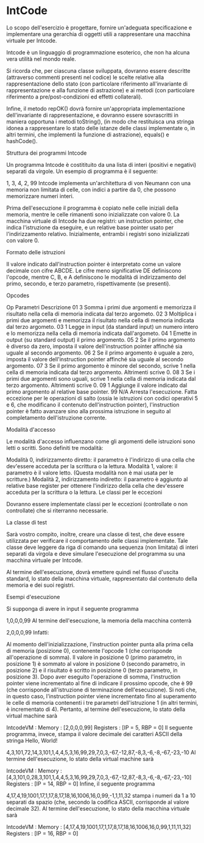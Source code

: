 # IntCode

Lo scopo dell'esercizio è progettare, fornire un'adeguata specificazione e implementare una gerarchia di oggetti utili a rappresentare una macchina virtuale per Intcode.

Intcode è un linguaggio di programmazione esoterico, che non ha alcuna vera utilità nel mondo reale.

Si ricorda che, per ciascuna classe sviluppata, dovranno essere descritte (attraverso commenti presenti nel codice) le scelte relative alla rappresentazione dello stato (con particolare riferimento all'invariante di rappresentazione e alla funzione di astrazione) e ai metodi (con particolare riferimento a pre/post-condizioni ed effetti collaterali).

Infine, il metodo repOK() dovrà fornire un'appropriata implementazione dell'invariante di rappresentazione, e dovranno essere sovrascritti in maniera opportuna i metodi toString(), (in modo che restituisca una stringa idonea a rappresentare lo stato delle istanze delle classi implementate o, in altri termini, che implementi la funzione di astrazione), equals() e hashCode().

Struttura dei programmi Intcode

Un programma Intcode è costitituito da una lista di interi (positivi e negativi) separati da virgole. Un esempio di programma è il seguente:

1, 3, 4, 2, 99
Intcode implementa un'architettura di von Neumann con una memoria non limitata di celle, con indici a partire da 0, che possono memorizzare numeri interi.

Prima dell'esecuzione il programma è copiato nelle celle iniziali della memoria, mentre le celle rimanenti sono inizializzate con valore 0. La macchina virtuale di Intcode ha due registri: un instruction pointer, che indica l'istruzione da eseguire, e un relative base pointer usato per l'indirizzamento relativo. Inizialmente, entrambi i registri sono inizializzati con valore 0.

Formato delle istruzioni

Il valore indicato dall'instruction pointer è interpretato come un valore decimale con cifre ABCDE. Le cifre meno significative DE definiscono l'opcode, mentre C, B, e A definiscono le modalità di indirizzamento del primo, secondo, e terzo parametro, rispettivamente (se presenti).

Opcodes

Op	Parametri	Descrizione
01	3	Somma i primi due argomenti e memorizza il risultato nella cella di memoria indicata dal terzo argometo.
02	3	Moltiplica i primi due argomenti e memorizza il risultato nella cella di memoria indicata dal terzo argometo.
03	1	Legge in input (da standard input) un numero intero e lo memorizza nella cella di memoria indicata dall'argometo.
04	1	Emette in output (su standard output) il primo argomento.
05	2	Se il primo argomento è diverso da zero, imposta il valore dell'instruction pointer affinché sia uguale al secondo argomento.
06	2	Se il primo argomento è uguale a zero, imposta il valore dell'instruction pointer affinché sia uguale al secondo argomento.
07	3	Se il primo argomento è minore del secondo, scrive 1 nella cella di memoria indicata dal terzo argomento. Altrimenti scrive 0.
08	3	Se i primi due argomenti sono uguali, scrive 1 nella cella di memoria indicata dal terzo argomento. Altrimenti scrive 0.
09	1	Aggiunge il valore indicato dal primo argomento al relative base pointer.
99	N/A	Arresta l'esecuzione.
Fatta eccezione per le operazioni di salto (ossia le istruzioni con codici operativi 5 e 6, che modificano il contenuto dell'instruction pointer), l'instruction pointer è fatto avanzare sino alla prossima istruzione in seguito al completamento dell'istruzione corrente.

Modalità d'accesso

Le modalità d'accesso influenzano come gli argomenti delle istruzioni sono letti o scritti. Sono definiti tre modalità:

Modalità 0, indirizzamento diretto: il parametro è l'indirizzo di una cella che dev'essere acceduta per la scrittura o la lettura.
Modalità 1, valore: il parametro è il valore letto. (Questa modalità non è mai usata per le scritture.)
Modalità 2, indirizzamento indiretto: il parametro è aggiunto al relative base register per ottenere l'indirizzo della cella che dev'essere acceduta per la scrittura o la lettura.
Le classi per le eccezioni

Dovranno essere implementate classi per le eccezioni (controllate o non controllate) che si riterranno necessarie.

La classe di test

Sarà vostro compito, inoltre, creare una classe di test, che deve essere utilizzata per verificare il comportamento delle classi implementate. Tale classe deve leggere da riga di comando una sequenza (non limitata) di interi separati da virgola e deve simulare l'esecuzione del programma su una macchina virtuale per Intcode.

Al termine dell'esecuzione, dovrà emettere quindi nel flusso d'uscita standard, lo stato della macchina virtuale, rappresentato dal contenuto della memoria e dei suoi registri.

Esempi d'esecuzione

Si supponga di avere in input il seguente programma

1,0,0,0,99
Al termine dell'esecuzione, la memoria della macchina conterrà

2,0,0,0,99
Infatti:

Al momento dell'inizializzazione, l'instruction pointer punta alla prima cella di memoria (posizione 0), contenente l'opcode 1 (che corrisponde all'operazione di somma).
Il valore in posizione 0 (primo parametro, in posizione 1) è sommato al valore in posizione 0 (secondo parametro, in posizione 2) e il risultato è scritto in posizione 0 (terzo parametro, in posizione 3).
Dopo aver eseguito l'operazione di somma, l'instruction pointer viene incrementato al fine di indicare il prossimo opcode, che è 99 (che corrisponde all'istruzione di terminazione dell'esecuzione). Si noti che, in questo caso, l'instruction pointer viene incrementato fino al superamento le celle di memoria contenenti i tre parametri dell'istruzione 1 (in altri termini, è incrementato di 4).
Pertanto, al termine dell'esecuzione, lo stato della virtual machine sarà

IntcodeVM :
  Memory : [2,0,0,0,99]
  Registers : [IP = 5, RBP = 0]
Il seguente programma, invece, stampa il valore decimale dei caratteri ASCII della stringa Hello, World!

4,3,101,72,14,3,101,1,4,4,5,3,16,99,29,7,0,3,-67,-12,87,-8,3,-6,-8,-67,-23,-10
Al termine dell'esecuzione, lo stato della virtual machine sarà

IntcodeVM :
  Memory : [4,3,101,0,28,3,101,1,4,4,5,3,16,99,29,7,0,3,-67,-12,87,-8,3,-6,-8,-67,-23,-10]
  Registers : [IP = 14, RBP = 0]
Infine, il seguente programma

4,17,4,19,1001,17,1,17,8,17,18,16,1006,16,0,99,-1,1,11,32
stampa i numeri da 1 a 10 separati da spazio (che, secondo la codifica ASCII, corrisponde al valore decimale 32). Al termine dell'esecuzione, lo stato della macchina virtuale sarà

IntcodeVM :
  Memory : [4,17,4,19,1001,17,1,17,8,17,18,16,1006,16,0,99,1,11,11,32]
  Registers : [IP = 16, RBP = 0]
